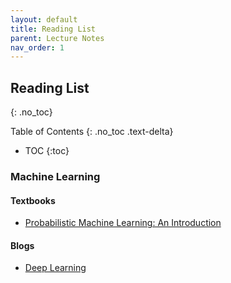 ```yaml
---
layout: default
title: Reading List
parent: Lecture Notes
nav_order: 1
---
```


## Reading List
{: .no_toc}

Table of Contents
{: .no_toc .text-delta}

- TOC
{:toc}

### Machine Learning

#### Textbooks

- [Probabilistic Machine Learning: An Introduction](https://probml.github.io/pml-book/book1.html)

#### Blogs

- [Deep Learning](../blogs/deep-learning)
